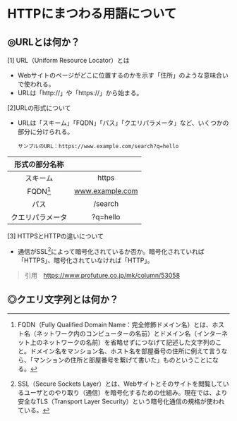 # HTTPにまつわる用語について
## ◎URLとは何か？
[1] URL（Uniform Resource Locator）とは  
- Webサイトのページがどこに位置するのかを示す「住所」のような意味合いで使われる。  
- URLは「http://」や「https://」から始まる。

[2]URLの形式について
- URLは「スキーム」「FQDN」「パス」「クエリパラメータ」など、いくつかの部分に分けられる。

  ```
  サンプルのURL：https://www.example.com/search?q=hello
  ```

| 形式の部分名称 |  |
| :----:| :----: |
| スキーム | https |
|  FQDN[^1] | www.example.com |
| パス | /search |
| クエリパラメータ | ?q=hello |

[^1]:FQDN（Fully Qualified Domain Name：完全修飾ドメイン名）とは、ホスト名（ネットワーク内のコンピューターの名前）とドメイン名（インターネット上のネットワークの名前）を省略せずにつなげて記述した文字列のこと。ドメイン名をマンション名、ホスト名を部屋番号の住所に例えて言うなら、「マンションの住所と部屋番号を繋げて書いた」ものということになる。  

[3] HTTPSとHTTPの違いについて  
- 通信がSSL[^2]によって暗号化されているか否か。暗号化されていれば「HTTPS」、暗号化されていなければ「HTTP」。
[^2]:SSL（Secure Sockets Layer）とは、Webサイトとそのサイトを閲覧しているユーザとのやり取り（通信）を暗号化するための仕組み。現在では、より安全なTLS（Transport Layer Security）という暗号化通信の規格が使われている。

> 引用　https://www.profuture.co.jp/mk/column/53058

## ◎クエリ文字列とは何か？
